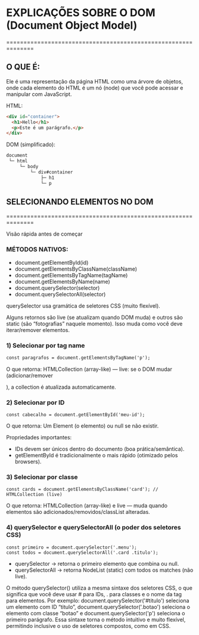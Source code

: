 # EXPLICAÇÕES SOBRE O DOM (Document Object Model)
==============================================================

## O QUE É:
Ele é uma representação da página HTML como uma árvore de objetos, onde cada elemento do HTML é um nó (node) que você pode acessar e manipular com JavaScript.

HTML:
```HTML 
<div id="container">
  <h1>Hello</h1>
  <p>Este é um parágrafo.</p>
</div>
```

DOM (simplificado):

```HTML
document
 └─ html
     └─ body
         └─ div#container
             ├─ h1
             └─ p
```

## SELECIONANDO ELEMENTOS NO DOM
==============================================================

Visão rápida antes de começar
### MÉTODOS NATIVOS:

- document.getElementById(id)
- document.getElementsByClassName(className)
- document.getElementsByTagName(tagName)
- document.getElementsByName(name)
- document.querySelector(selector)
- document.querySelectorAll(selector)

querySelector usa gramática de seletores CSS (muito flexível).

Alguns retornos são live (se atualizam quando DOM muda) e outros são static (são “fotografias” naquele momento). Isso muda como você deve iterar/remover elementos.

### 1) Selecionar por tag name
```HTML
const paragrafos = document.getElementsByTagName('p'); 
```
O que retorna:
HTMLCollection (array-like) — live: se o DOM mudar (adicionar/remover <p>), a collection é atualizada automaticamente.

### 2) Selecionar por ID
```JS
const cabecalho = document.getElementById('meu-id'); 
```
O que retorna:
Um Element (o elemento) ou null se não existir.

Propriedades importantes:
- IDs devem ser únicos dentro do documento (boa prática/semântica).
- getElementById é tradicionalmente o mais rápido (otimizado pelos browsers).

### 3) Selecionar por classe
```JS
const cards = document.getElementsByClassName('card'); // HTMLCollection (live)
```

O que retorna:
HTMLCollection (array-like) e live — muda quando elementos são adicionados/removidos/classList alteradas.

### 4) querySelector e querySelectorAll (o poder dos seletores CSS)
```JS
const primeiro = document.querySelector('.menu');
const todos = document.querySelectorAll('.card .titulo');
```

- querySelector → retorna o primeiro elemento que combina ou null.
- querySelectorAll → retorna NodeList (static) com todos os matches (não live).

O método querySelector() utiliza a mesma sintaxe dos seletores CSS, o que significa que você deve usar # para IDs, . para classes e o nome da tag para elementos. Por exemplo: document.querySelector('#titulo') seleciona um elemento com ID “titulo”, document.querySelector('.botao') seleciona o elemento com classe “botao” e document.querySelector('p') seleciona o primeiro parágrafo. Essa sintaxe torna o método intuitivo e muito flexível, permitindo inclusive o uso de seletores compostos, como em CSS.




